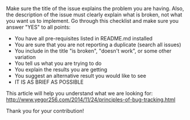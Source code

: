 Make sure the title of the issue explains the problem you are having. Also, the description of the issue must clearly explain what is broken, not what you want us to implement. Go through this checklist and make sure you answer "YES" to all points:

  - You have all pre-requisites listed in README.md installed
  - You are sure that you are not reporting a duplicate (search all issues)
  - You include in the title "is broken", "doesn't work", or some other variation
  - You tell us what you are trying to do
  - You explain the results you are getting
  - You suggest an alternative result you would like to see
  - IT IS AS BRIEF AS POSSIBLE

This article will help you understand what we are looking for: http://www.yegor256.com/2014/11/24/principles-of-bug-tracking.html

Thank you for your contribution!
